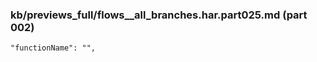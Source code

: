 ### kb/previews_full/flows__all_branches.har.part025.md (part 002)

```md
"functionName": "",
                          
```

```
